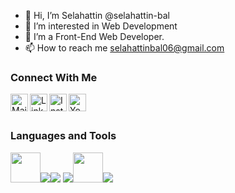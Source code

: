 - 👋 Hi, I’m Selahattin @selahattin-bal
- 👀 I’m interested in Web Development
- 🌱 I’m a Front-End Web Developer.
- 📫 How to reach me selahattinbal06@gmail.com

### Connect With Me
[<img align="left" alt="Mail" width="28px" src="https://cdn-icons-png.flaticon.com/512/646/646135.png" />][email]
[<img align="left" alt="LinkedIn" width="28px" src="https://cdn-icons-png.flaticon.com/512/174/174857.png" />][linkedin]
[<img align="left" alt="Instagram" width="28px" src="https://upload.wikimedia.org/wikipedia/commons/e/e7/Instagram_logo_2016.svg" />][instagram]
[<img align="left" alt="Youtube" width="28px" src="https://cdn-icons-png.flaticon.com/512/1384/1384060.png" />][youtube]
<br />
<br />

### Languages and Tools

<img width="48px" src="https://cdn.icon-icons.com/icons2/2699/PNG/512/angular_logo_icon_169595.png"/><img src="https://img.icons8.com/color/48/000000/javascript.png"/><img src="https://img.icons8.com/color/48/000000/html-5.png"/> <img src="https://img.icons8.com/color/48/000000/css3.png"/><img width="48px" src="https://img.icons8.com/color/344/bootstrap.png"/><img src="https://img.icons8.com/color/48/000000/visual-studio-code-2019.png"/>


[linkedin]: https://www.linkedin.com/in/selahattin-bal/
[github]: https://github.com/selahattin-bal
[instagram]: https://www.instagram.com/bal_se
[medium]: https://medium.com/@selahattinbal06
[email]: mailto:selahattinbal06@gmail.com
[youtube]:https://www.youtube.com/channel/UCzYsqLTYcsSozc8t50KLF-Q

